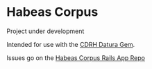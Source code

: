 # Habeas Corpus

Project under development

Intended for use with the [CDRH Datura Gem](https://github.com/CDRH/datura).

Issues go on the [Habeas Corpus Rails App Repo](https://github.com/CDRH/habeascorpus)
